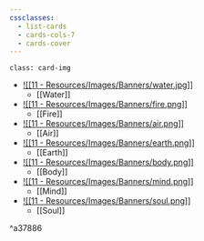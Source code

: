 ```yaml
---
cssclasses: 
  - list-cards
  - cards-cols-7
  - cards-cover
---
```


`class: card-img`
- [![[11 - Resources/Images/Banners/water.jpg]]](Water)
	- [[Water]]
 - [![[11 - Resources/Images/Banners/fire.png]]](Fire)
	- [[Fire]]
- [![[11 - Resources/Images/Banners/air.png]]](Air)
	- [[Air]]
- [![[11 - Resources/Images/Banners/earth.png]]](Earth)
	- [[Earth]]
- [![[11 - Resources/Images/Banners/body.png]]](Body)
	- [[Body]]
 - [![[11 - Resources/Images/Banners/mind.png]]](Mind)
	 - [[Mind]]
 - [![[11 - Resources/Images/Banners/soul.png]]](Soul)
	- [[Soul]]

^a37886

